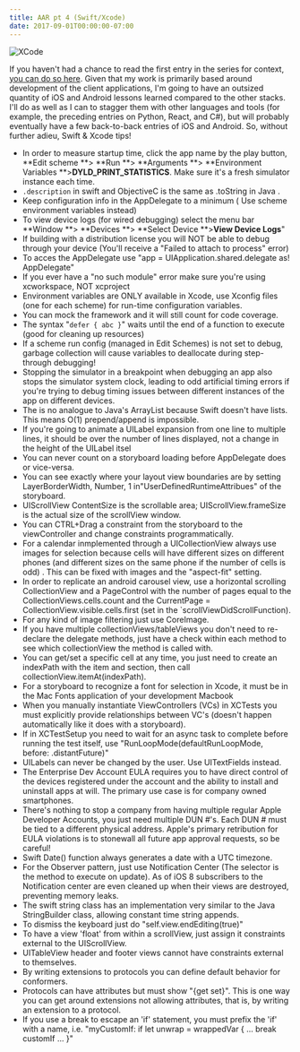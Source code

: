 ```yaml
---
title: AAR pt 4 (Swift/Xcode)
date: 2017-09-01T00:00:00-07:00
---
```

![XCode](/img/blog/xcode.jpg)

If you haven't had a chance to read the first entry in the series for context, [you can do so here](/post/after-action-review-aar/). Given that my work is primarily based around development of the client applications, I'm going to have an outsized quantity of iOS and Android lessons learned compared to the other stacks.  I'll do as well as I can to stagger them with other languages and tools (for example, the preceding entries on Python, React, and C#), but will probably eventually have a few back-to-back entries of iOS and Android.  So, without further adieu, Swift & Xcode tips!

* In order to measure startup time, click the app name by the play button, **Edit scheme **> **Run **> **Arguments **> **Environment Variables **>**DYLD_PRINT_STATISTICS**.  Make sure it's a fresh simulator instance each time.
* `.description` in swift and ObjectiveC is the same as .toString in Java
.
* Keep configuration info in the AppDelegate to a minimum ( Use scheme environment variables instead)
* To view device logs (for wired debugging) select the menu bar **Window **> **Devices **> **Select Device **>**View Device Logs**"
* If building with a distribution license you will NOT be able to debug through your device (You'll receive a "Failed to attach to process" error)
* To acces the AppDelegate use "app = UIApplication.shared.delegate as! AppDelegate"
* If you ever have a "no such module" error make sure you're using xcworkspace, NOT xcproject
* Environment variables are ONLY available in Xcode, use Xconfig files (one for each scheme) for run-time configuration variables.
* You can mock the framework and it will still count for code coverage.
* The syntax "`defer { abc }`" waits until the end of a function to execute (good for cleaning up resources)
* If a scheme run config (managed in Edit Schemes) is not set to debug, garbage collection will cause variables to deallocate during step-through debugging!
* Stopping the simulator in a breakpoint when debugging an app also stops the simulator system clock, leading to odd artificial timing errors if you're trying to debug timing issues between different instances of the app on different devices.  
* The is no analogue to Java's ArrayList because Swift doesn't have lists.  This means O(1) prepend/append is impossible.
* If you're going to animate a UILabel expansion from one line to multiple lines, it should be over the number of lines displayed, not a change in the height of the UILabel itsel
* You can never count on a storyboard loading before AppDelegate does or vice-versa.
* You can see exactly where your layout view boundaries are by setting LayerBorderWidth, Number, 1 in"UserDefinedRuntimeAttribues" of the storyboard.
* UIScrollView ContentSize is the scrollable area; UIScrollView.frameSize is the actual size of the scrollView window.
* You can CTRL+Drag a constraint from the storyboard to the viewController and change constraints programmatically.
* For a calendar inmplemented through a UICollectionView always use images for selection because cells will have different sizes on different phones (and different sizes on the same phone if the number of cells is odd) . This can be fixed with images and the "aspect-fit" setting.
* In order to replicate an android carousel view, use a horizontal scrolling CollectionView and a PageControl with the number of pages equal to the CollectionViews.cells.count and the CurrentPage = CollectionView.visible.cells.first (set in the `scrollViewDidScrollFunction).
* For any kind of image filtering just use CoreImage.
* If you have multiple collectionViews/tableViews you don't need to re-declare the delegate methods, just have a check within each method to see which collectionView the method is called with.
* You can get/set a specific cell at any time, you just need to create an indexPath with the item and section, then call collectionView.itemAt(indexPath).
* For a storyboard to recognize a font for selection in Xcode, it must be in the Mac Fonts application of your development Macbook
* When you manually instantiate ViewControllers (VCs) in XCTests you must explicitly provide relationships between VC's (doesn't happen automatically like it does with a storyboard).
* If in XCTestSetup you need to wait for an async task to complete before running the test itself, use "RunLoopMode(defaultRunLoopMode, before: .distantFuture)"
* UILabels can never be changed by the user.  Use UITextFields instead.
* The Enterprise Dev Account EULA requires you to have direct control of the devices registered under the account and the ability to install and uninstall apps at will.  The primary use case is for company owned smartphones. 
* There's nothing to stop a company from having multiple regular Apple Developer Accounts, you just need multiple DUN #'s.  Each DUN # must be tied to a different physical address.
  Apple's primary retribution for EULA violations is to stonewall all future app approval requests, so be careful!
* Swift Date() function always generates a date with a UTC timezone.
* For the Observer pattern, just use Notification Center (The selector is the method to execute on update).  As of iOS 8 subscribers to the Notification center are even cleaned up when their views are destroyed, preventing memory leaks.
* The swift string class has an implementation very similar to the Java StringBuilder class, allowing constant time string appends.
* To dismiss the keyboard just do "self.view.endEditing(true)"
* To have a view 'float' from within a scrollView, just assign it constraints external to the UIScrollView.
* UITableView header and footer views cannot have constraints external to themselves.
* By writing extensions to protocols you can define default behavior for conformers.
* Protocols can have attributes but must show "{get set}".  This is one way you can get around extensions not allowing attributes, that is, by writing an extension to a protocol.
* If you use a break to escape an 'if' statement, you must prefix the 'if' with a name, i.e. "myCustomIf: if let unwrap = wrappedVar { ... break customIf ... }"
